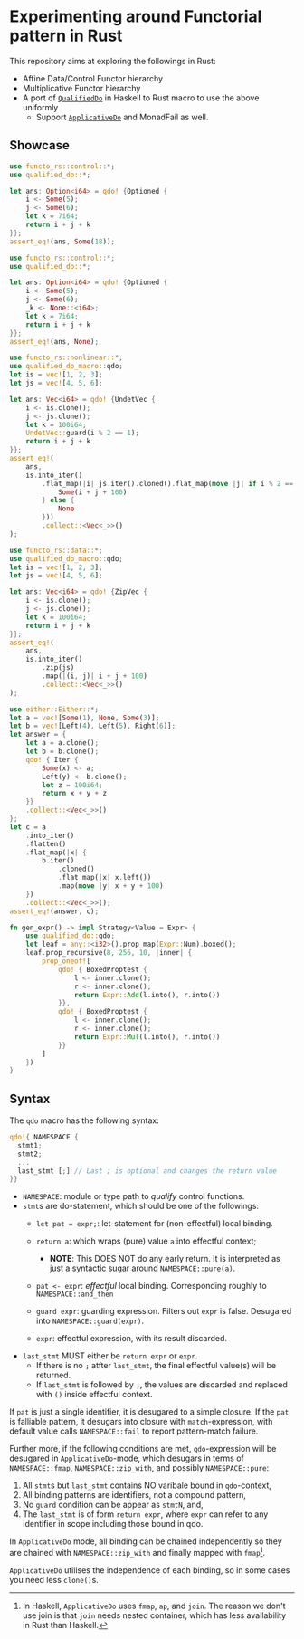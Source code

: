 # Experimenting around Functorial pattern in Rust

This repository aims at exploring the followings in Rust:

- Affine Data/Control Functor hierarchy
- Multiplicative Functor hierarchy
- A port of [`QualifiedDo`](https://ghc.gitlab.haskell.org/ghc/doc/users_guide/exts/qualified_do.html) in Haskell to Rust macro to use the above uniformly
  + Support [`ApplicativeDo`](https://ghc.gitlab.haskell.org/ghc/doc/users_guide/exts/applicative_do.html#extension-ApplicativeDo) and MonadFail as well.

## Showcase

```rust
use functo_rs::control::*;
use qualified_do::*;

let ans: Option<i64> = qdo! {Optioned {
    i <- Some(5);
    j <- Some(6);
    let k = 7i64;
    return i + j + k
}};
assert_eq!(ans, Some(18));
```

```rust
use functo_rs::control::*;
use qualified_do::*;

let ans: Option<i64> = qdo! {Optioned {
    i <- Some(5);
    j <- Some(6);
    _k <- None::<i64>;
    let k = 7i64;
    return i + j + k
}};
assert_eq!(ans, None);
```

```rust
use functo_rs::nonlinear::*;
use qualified_do_macro::qdo;
let is = vec![1, 2, 3];
let js = vec![4, 5, 6];

let ans: Vec<i64> = qdo! {UndetVec {
    i <- is.clone();
    j <- js.clone();
    let k = 100i64;
    UndetVec::guard(i % 2 == 1);
    return i + j + k
}};
assert_eq!(
    ans,
    is.into_iter()
        .flat_map(|i| js.iter().cloned().flat_map(move |j| if i % 2 == 1 {
            Some(i + j + 100)
        } else {
            None
        }))
        .collect::<Vec<_>>()
);
```

```rust
use functo_rs::data::*;
use qualified_do_macro::qdo;
let is = vec![1, 2, 3];
let js = vec![4, 5, 6];

let ans: Vec<i64> = qdo! {ZipVec {
    i <- is.clone();
    j <- js.clone();
    let k = 100i64;
    return i + j + k
}};
assert_eq!(
    ans,
    is.into_iter()
        .zip(js)
        .map(|(i, j)| i + j + 100)
        .collect::<Vec<_>>()
);
```

```rust
use either::Either::*;
let a = vec![Some(1), None, Some(3)];
let b = vec![Left(4), Left(5), Right(6)];
let answer = {
    let a = a.clone();
    let b = b.clone();
    qdo! { Iter {
        Some(x) <- a;
        Left(y) <- b.clone();
        let z = 100i64;
        return x + y + z
    }}
    .collect::<Vec<_>>()
};
let c = a
    .into_iter()
    .flatten()
    .flat_map(|x| {
        b.iter()
            .cloned()
            .flat_map(|x| x.left())
            .map(move |y| x + y + 100)
    })
    .collect::<Vec<_>>();
assert_eq!(answer, c);
```

```rust
fn gen_expr() -> impl Strategy<Value = Expr> {
    use qualified_do::qdo;
    let leaf = any::<i32>().prop_map(Expr::Num).boxed();
    leaf.prop_recursive(8, 256, 10, |inner| {
        prop_oneof![
            qdo! { BoxedProptest {
                l <- inner.clone();
                r <- inner.clone();
                return Expr::Add(l.into(), r.into())
            }},
            qdo! { BoxedProptest {
                l <- inner.clone();
                r <- inner.clone();
                return Expr::Mul(l.into(), r.into())
            }}
        ]
    })
}
```

## Syntax

The `qdo` macro has the following syntax:

```rust
qdo!{ NAMESPACE {
  stmt1;
  stmt2;
  ...
  last_stmt [;] // Last ; is optional and changes the return value
}}
```

- `NAMESPACE`: module or type path to _qualify_ control functions.
- `stmt`s are do-statement, which should be one of the followings:
  + `let pat = expr;`: let-statement for (non-effectful) local binding.
  + `return a`: which wraps (pure) value `a` into effectful context;

    * __NOTE__: This DOES NOT do any early return. It is interpreted as just a syntactic
                sugar around `NAMESPACE::pure(a)`.
  + `pat <- expr`: _effectful_ local binding. Corresponding roughly to `NAMESPACE::and_then`
  + `guard expr`: guarding expression. Filters out `expr` is false. Desugared into `NAMESPACE::guard(expr)`.
  + `expr`: effectful expression, with its result discarded.
- `last_stmt` MUST either be `return expr` or `expr`.
  + If there is no `;` atfter `last_stmt`, the final effectful value(s) will be returned.
  + If `last_stmt` is followed by `;`, the values are discarded and replaced with `()` inside effectful context.

If `pat` is just a single identifier, it is desugared to a simple closure.
If the `pat` is falliable pattern, it desugars into closure with `match`-expression, with default value calls `NAMESPACE::fail` to report pattern-match failure.

Further more, if the following conditions are met, `qdo`-expression will be desugared in `ApplicativeDo`-mode, which desugars in terms of `NAMESPACE::fmap`, `NAMESPACE::zip_with`, and possibly `NAMESPACE::pure`:

1. All `stmt`s but `last_stmt` contains NO varibale bound in `qdo`-context,
2. All binding patterns are identifiers, not a compound pattern,
3. No `guard` condition can be appear as `stmtN`, and,
4. The `last_stmt` is of form `return expr`, where `expr` can refer to any identifier in scope including those bound in qdo.

In `ApplicativeDo` mode, all binding can be chained independently so they are chained with `NAMESPACE::zip_with` and finally mapped with `fmap`[^1].

[^1]: In Haskell, `ApplicativeDo` uses `fmap`, `ap`, and `join`. The reason we don't use join is that `join` needs nested container, which has less availability in Rust than Haskell.

`ApplicativeDo` utilises the independence of each binding, so in some cases you need less `clone()`s.
